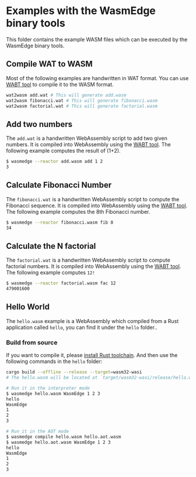 # Examples with the WasmEdge binary tools

This folder contains the example WASM files which can be executed by the WasmEdge binary tools.

## Compile WAT to WASM

Most of the following examples are handwritten in WAT format. You can use [WABT tool](https://github.com/WebAssembly/wabt) to compile it to the WASM format.

```bash
wat2wasm add.wat # This will generate add.wasm
wat2wasm fibonacci.wat # This will generate fibonacci.wasm
wat2wasm factorial.wat # This will generate factorial.wasm
```

## Add two numbers

The `add.wat` is a handwritten WebAssembly script to add two given numbers. It is compiled into WebAssembly using the [WABT tool](https://github.com/WebAssembly/wabt). The following example computes the result of (1+2).

```bash
$ wasmedge --reactor add.wasm add 1 2
3
```

## Calculate Fibonacci Number

The `fibonacci.wat` is a handwritten WebAssembly script to compute the Fibonacci sequence. It is compiled into WebAssembly using the [WABT tool](https://github.com/WebAssembly/wabt). The following example computes the 8th Fibonacci number.

```bash
$ wasmedge --reactor fibonacci.wasm fib 8
34
```

## Calculate the N factorial

The `factorial.wat` is a handwritten WebAssembly script to compute factorial numbers. It is compiled into WebAssembly using the [WABT tool](https://github.com/WebAssembly/wabt). The following example computes `12!`

```bash
$ wasmedge --reactor factorial.wasm fac 12
479001600
```

## Hello World
The `hello.wasm` example is a WebAssembly which compiled from a Rust application called `hello`, you can find it under the `hello` folder..

### Build from source

If you want to compile it, please [install Rust toolchain](https://www.rust-lang.org/tools/install). And then use the following commands in the `hello` folder:

```bash
cargo build --offline --release --target=wasm32-wasi
# The hello.wasm will be located at `target/wasm32-wasi/release/hello.wasm`
```

```bash
# Run it in the interpreter mode
$ wasmedge hello.wasm WasmEdge 1 2 3
hello
WasmEdge
1
2
3

# Run it in the AOT mode
$ wasmedge compile hello.wasm hello.aot.wasm
$ wasmedge hello.aot.wasm WasmEdge 1 2 3
hello
WasmEdge
1
2
3
```
